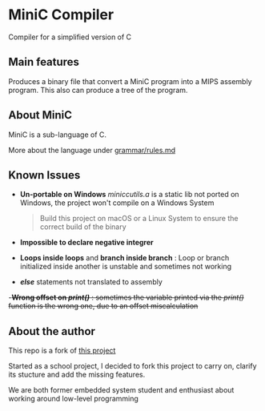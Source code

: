 # MiniC Compiler

Compiler for a simplified version of C

## Main features

Produces a binary file that convert a MiniC program into a MIPS assembly program.
This also can produce a tree of the program.

## About MiniC 

MiniC is a sub-language of C. 

More about the language under [grammar/rules.md](https://github.com/jugen667/minic_compiler/blob/master/grammar/rules.md)

## Known Issues
- **Un-portable on Windows**
*miniccutils.a* is a static lib not ported on Windows, the project won't compile on a Windows System
	>Build this project on macOS or a Linux System to ensure the correct build of the binary

- **Impossible to declare negative integrer** 

- **Loops inside loops** and **branch inside branch** : Loop or branch initialized inside another is unstable and sometimes not working

- ***else*** statements not translated to assembly

-~~**Wrong offset on *print()*** : sometimes the variable printed via the *print()* function is the wrong one, due to an offset miscalculation~~


## About the author
This repo is a fork of [this project](https://github.com/thomasrPPS/Compilation_pj_Genty_Rio)

Started as a school project, I decided to fork this project to carry on, clarify its stucture and add the missing features.

We are both former embedded system student and enthusiast about working around low-level programming 
